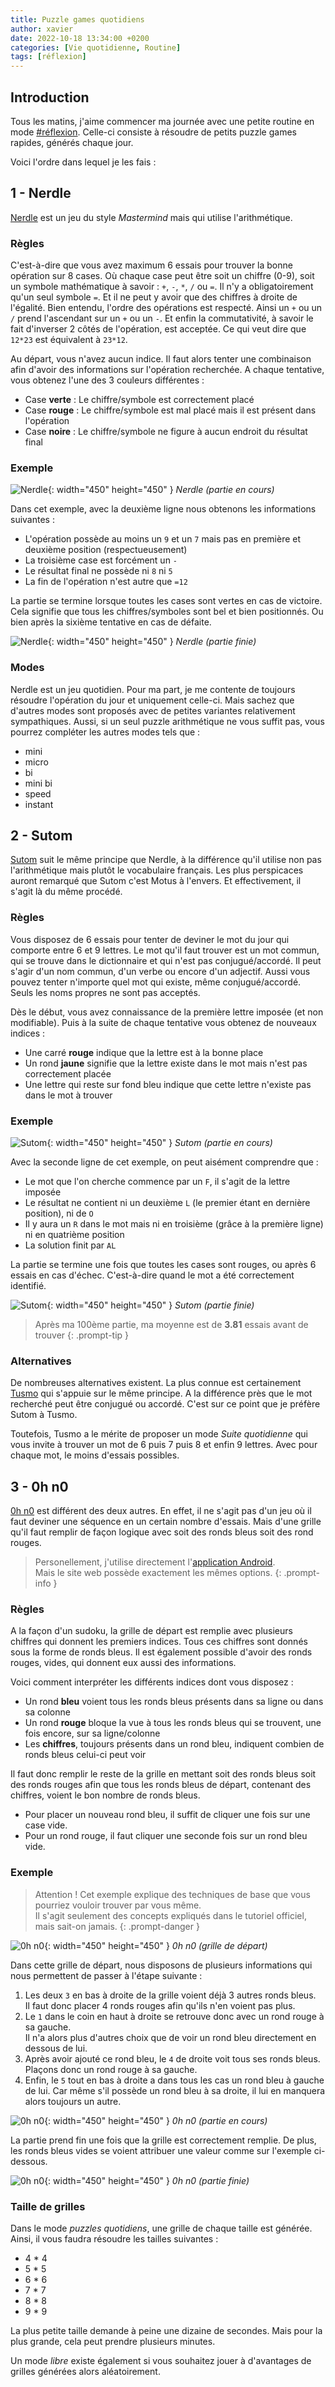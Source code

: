 ```yaml
---
title: Puzzle games quotidiens
author: xavier
date: 2022-10-18 13:34:00 +0200
categories: [Vie quotidienne, Routine]
tags: [réflexion]
---
```


## Introduction

Tous les matins, j'aime commencer ma journée avec une petite routine en mode [#réflexion](/tags/réflexion/).
Celle-ci consiste à résoudre de petits puzzle games rapides, générés chaque jour.

Voici l'ordre dans lequel je les fais :

## 1 - Nerdle

[Nerdle](https://nerdlegame.com/) est un jeu du style _Mastermind_ mais qui utilise l'arithmétique.

### Règles

C'est-à-dire que vous avez maximum 6 essais pour trouver la bonne opération sur 8 cases.
Où chaque case peut être soit un chiffre (0-9), soit un symbole mathématique à savoir : `+`, `-`, `*`, `/` ou `=`.
Il n'y a obligatoirement qu'un seul symbole `=`.
Et il ne peut y avoir que des chiffres à droite de l'égalité.
Bien entendu, l'ordre des opérations est respecté.
Ainsi un `+` ou un `/` prend l'ascendant sur un `+` ou un `-`.
Et enfin la commutativité, à savoir le fait d'inverser 2 côtés de l'opération, est acceptée.
Ce qui veut dire que `12*23` est équivalent à `23*12`.

Au départ, vous n'avez aucun indice.
Il faut alors tenter une combinaison afin d'avoir des informations sur l'opération recherchée.
A chaque tentative, vous obtenez l'une des 3 couleurs différentes :

- Case **verte** : Le chiffre/symbole est correctement placé
- Case **rouge** : Le chiffre/symbole est mal placé mais il est présent dans l'opération
- Case **noire** : Le chiffre/symbole ne figure à aucun endroit du résultat final

### Exemple

![Nerdle](/assets/img/posts/puzzle-games-quotidiens/nerdle-1.jpg){: width="450" height="450" }
_Nerdle (partie en cours)_

Dans cet exemple, avec la deuxième ligne nous obtenons les informations suivantes :

- L'opération possède au moins un `9` et un `7` mais pas en première et deuxième position (respectueusement)
- La troisième case est forcément un `-`
- Le résultat final ne possède ni `8` ni `5`
- La fin de l'opération n'est autre que `=12`

La partie se termine lorsque toutes les cases sont vertes en cas de victoire.
Cela signifie que tous les chiffres/symboles sont bel et bien positionnés.
Ou bien après la sixième tentative en cas de défaite.

![Nerdle](/assets/img/posts/puzzle-games-quotidiens/nerdle-2.jpg){: width="450" height="450" }
_Nerdle (partie finie)_

### Modes

Nerdle est un jeu quotidien.
Pour ma part, je me contente de toujours résoudre l'opération du jour et uniquement celle-ci.
Mais sachez que d'autres modes sont proposés avec de petites variantes relativement sympathiques.
Aussi, si un seul puzzle arithmétique ne vous suffit pas, vous pourrez compléter les autres modes tels que :

- mini
- micro
- bi
- mini bi
- speed
- instant

## 2 - Sutom

[Sutom](https://sutom.nocle.fr/) suit le même principe que Nerdle, à la différence qu'il utilise non pas l'arithmétique mais plutôt le vocabulaire français.
Les plus perspicaces auront remarqué que Sutom c'est Motus à l'envers.
Et effectivement, il s'agit là du même procédé.

### Règles

Vous disposez de 6 essais pour tenter de deviner le mot du jour qui comporte entre 6 et 9 lettres.
Le mot qu'il faut trouver est un mot commun, qui se trouve dans le dictionnaire et qui n'est pas conjugué/accordé.
Il peut s'agir d'un nom commun, d'un verbe ou encore d'un adjectif.
Aussi vous pouvez tenter n'importe quel mot qui existe, même conjugué/accordé.
Seuls les noms propres ne sont pas acceptés.

Dès le début, vous avez connaissance de la première lettre imposée (et non modifiable).
Puis à la suite de chaque tentative vous obtenez de nouveaux indices :

- Une carré **rouge** indique que la lettre est à la bonne place
- Un rond **jaune** signifie que la lettre existe dans le mot mais n'est pas correctement placée
- Une lettre qui reste sur fond bleu indique que cette lettre n'existe pas dans le mot à trouver

### Exemple

![Sutom](/assets/img/posts/puzzle-games-quotidiens/sutom-1.jpg){: width="450" height="450" }
_Sutom (partie en cours)_

Avec la seconde ligne de cet exemple, on peut aisément comprendre que :

- Le mot que l'on cherche commence par un `F`, il s'agit de la lettre imposée
- Le résultat ne contient ni un deuxième `L` (le premier étant en dernière position), ni de `O`
- Il y aura un `R` dans le mot mais ni en troisième (grâce à la première ligne) ni en quatrième position
- La solution finit par `AL`

La partie se termine une fois que toutes les cases sont rouges, ou après 6 essais en cas d'échec.
C'est-à-dire quand le mot a été correctement identifié.

![Sutom](/assets/img/posts/puzzle-games-quotidiens/sutom-2.jpg){: width="450" height="450" }
_Sutom (partie finie)_

> Après ma 100ème partie, ma moyenne est de **3.81** essais avant de trouver
{: .prompt-tip }

### Alternatives

De nombreuses alternatives existent.
La plus connue est certainement [Tusmo](https://www.tusmo.xyz/) qui s'appuie sur le même principe.
A la différence près que le mot recherché peut être conjugué ou accordé.
C'est sur ce point que je préfère Sutom à Tusmo.

Toutefois, Tusmo a le mérite de proposer un mode _Suite quotidienne_ qui vous invite à trouver un mot de 6 puis 7 puis 8 et enfin 9 lettres.
Avec pour chaque mot, le moins d'essais possibles.

## 3 - 0h n0

[0h n0](https://0hn0.com/) est différent des deux autres.
En effet, il ne s'agit pas d'un jeu où il faut deviner une séquence en un certain nombre d'essais.
Mais d'une grille qu'il faut remplir de façon logique avec soit des ronds bleus soit des rond rouges.

> Personellement, j'utilise directement l'[application Android](https://play.google.com/store/apps/details?id=com.q42.ohno&hl=fr&gl=FR).<br>
    Mais le site web possède exactement les mêmes options.
{: .prompt-info }

### Règles

A la façon d'un sudoku, la grille de départ est remplie avec plusieurs chiffres qui donnent les premiers indices.
Tous ces chiffres sont donnés sous la forme de ronds bleus.
Il est également possible d'avoir des ronds rouges, vides, qui donnent eux aussi des informations.

Voici comment interpréter les différents indices dont vous disposez :

- Un rond **bleu** voient tous les ronds bleus présents dans sa ligne ou dans sa colonne
- Un rond **rouge** bloque la vue à tous les ronds bleus qui se trouvent, une fois encore, sur sa ligne/colonne
- Les **chiffres**, toujours présents dans un rond bleu, indiquent combien de ronds bleus celui-ci peut voir

Il faut donc remplir le reste de la grille en mettant soit des ronds bleus soit des ronds rouges afin que tous les ronds bleus de départ, contenant des chiffres, voient le bon nombre de ronds bleus.

- Pour placer un nouveau rond bleu, il suffit de cliquer une fois sur une case vide.
- Pour un rond rouge, il faut cliquer une seconde fois sur un rond bleu vide.

### Exemple

> Attention !
    Cet exemple explique des techniques de base que vous pourriez vouloir trouver par vous même.<br>
    Il s'agit seulement des concepts expliqués dans le tutoriel officiel, mais sait-on jamais.
{: .prompt-danger }

![0h n0](/assets/img/posts/puzzle-games-quotidiens/0hn0-1.jpg){: width="450" height="450" }
_0h n0 (grille de départ)_

Dans cette grille de départ, nous disposons de plusieurs informations qui nous permettent de passer à l'étape suivante :

1. Les deux `3` en bas à droite de la grille voient déjà 3 autres ronds bleus.<br>
    Il faut donc placer 4 ronds rouges afin qu'ils n'en voient pas plus.
2. Le `1` dans le coin en haut à droite se retrouve donc avec un rond rouge à sa gauche.<br>
    Il n'a alors plus d'autres choix que de voir un rond bleu directement en dessous de lui.
3. Après avoir ajouté ce rond bleu, le `4` de droite voit tous ses ronds bleus.<br>
    Plaçons donc un rond rouge à sa gauche.
4. Enfin, le `5` tout en bas à droite a dans tous les cas un rond bleu à gauche de lui.
    Car même s'il possède un rond bleu à sa droite, il lui en manquera alors toujours un autre.

![0h n0](/assets/img/posts/puzzle-games-quotidiens/0hn0-2.jpg){: width="450" height="450" }
_0h n0 (partie en cours)_

La partie prend fin une fois que la grille est correctement remplie.
De plus, les ronds bleus vides se voient attribuer une valeur comme sur l'exemple ci-dessous.

![0h n0](/assets/img/posts/puzzle-games-quotidiens/0hn0-3.jpg){: width="450" height="450" }
_0h n0 (partie finie)_

### Taille de grilles

Dans le mode _puzzles quotidiens_, une grille de chaque taille est générée.
Ainsi, il vous faudra résoudre les tailles suivantes :

- 4 * 4
- 5 * 5
- 6 * 6
- 7 * 7
- 8 * 8
- 9 * 9

La plus petite taille demande à peine une dizaine de secondes.
Mais pour la plus grande, cela peut prendre plusieurs minutes.

Un mode _libre_ existe également si vous souhaitez jouer à d'avantages de grilles générées alors aléatoirement.